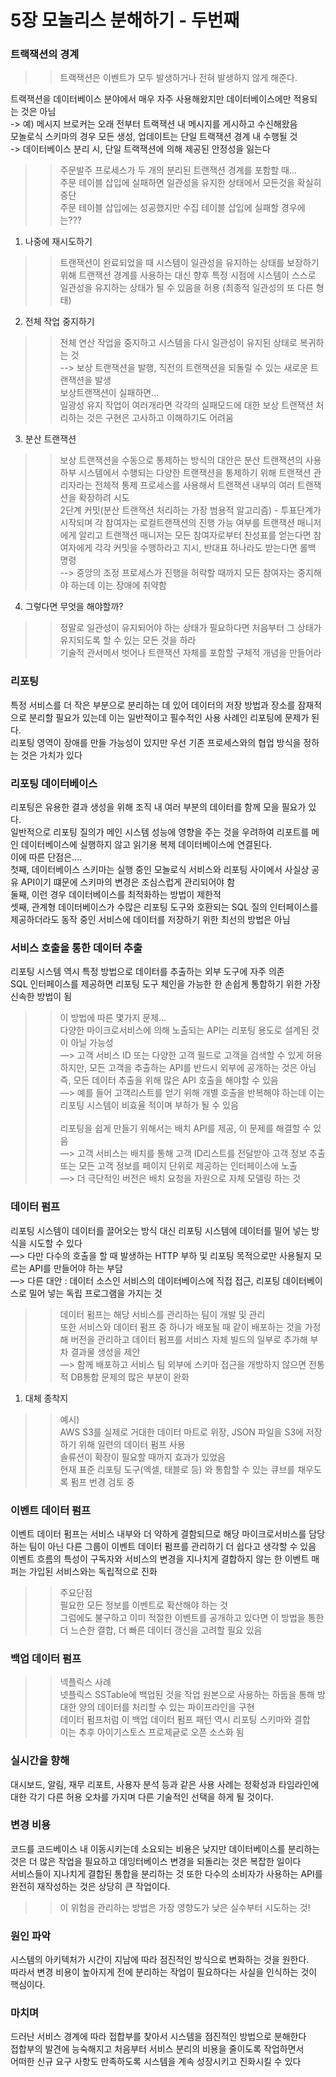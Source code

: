 # 5장 모놀리스 분해하기 - 두번째

### 트랙잭션의 경계
>> 트랙잭션은 이벤트가 모두 발생하거나 전혀 발생하지 않게 해준다.

트랙잭션을 데이터베이스 분야에서 매우 자주 사용해왔지만 데이터베이스에만 적용되는 것은 아님 <br/>
 -> 예) 메시지 브로커는 오래 전부터 트랙잭션 내 메시지를 게시하고 수신해왔음  <br/>
모놀로식 스키마의 경우 모든 생성, 업데이트는 단일 트랙잭션 경계 내 수행될 것 <br/>
-> 데이터베이스 분리 시, 단일 트랙잭션에 의해 제공된 안정성을 잃는다 <br/>
>> 주문발주 프로세스가 두 개의 분리된 트랜잭션 경계를 포함할 때... <br/>
>> 주문 테이블 삽입에 실패하면 일관성을 유지한 상태에서 모든것을 확실히 중단 <br/>
>> 주문 테이블 삽입에는 성공했지만 수집 테이블 삽입에 실패할 경우에는???

1. 나중에 재시도하기
>> 트랜잭션이 완료되었을 때 시스템이 일관성을 유지하는 상태를 보장하기 위해 트랜잭션 경계를 사용하는 대신 향후 특정 시점에 시스템이 스스로 일관성을 유지하는 상태가 될 수 있음을 허용 (최종적 일관성의 또 다른 형태)
2. 전체 작업 중지하기
>> 전체 연산 작업을 중지하고 시스템을 다시 일관성이 유지된 상태로 복귀하는 것 <br/>
>> --> 보상 트랜잭션을 발행, 직전의 트랜잭션을 되돌릴 수 있는 새로운 트랜잭션을 발생<br/>
>> 보상트랜잭션이 실패하면...<br/>
>> 일광성 유지 작업이 여러개라면 각각의 실패모드에 대한 보상 트랜잭션 처리하는 것은 구현은 고사하고 이해하기도 어려움
3. 분산 트랜잭션
>> 보상 트랜잭션을 수동으로 통제하는 방식의 대안은 분산 트랜잭션의 사용<br/> 
>> 하부 시스템에서 수행되는 다양한 트랜잭션을 통제하기 위해 트랜잭션 관리자라는 전체적 통제 프로세스를 사용해서 트랜잭션 내부의 여러 트랜잭션을 확장하려 시도<br/>
>> 2단계 커밋(분산 트랜잭션 처리하는 가장 범용적 알고리즘) - 투표단계가 시작되며 각 참여자는 로컬트랜잭션의 진행 가능 여부를 트랜잭션 매니저에게 알리고 트랜잭션 매니저는 모든 참여자로부터 찬성표를 얻는다면 참여자에게 각각 커밋을 수행하라고 지시, 반대표 하나라도 받는다면 롤백 명령<br/>
>> --> 중앙의 조정 프로세스가 진행을 허락할 때까지 모든 참여자는 중지해야 하는데 이는 장애에 취약함
4. 그렇다면 무엇을 해야할까?
>> 정말로 일관성이 유지되어야 하는 상태가 필요하다면 처음부터 그 상태가 유지되도록 할 수 있는 모든 것을 하라<br/>
>> 기술적 관서메서 벗어나 트랜잭션 자체를 포함할 구체적 개념을 만들어라

### 리포팅
특정 서비스를 더 작은 부분으로 분리하는 데 있어 데이터의 저장 방법과 장소를 잠재적으로 분리할 필요가 있는데 이는 일반적이고 필수적인 사용 사례인 리포팅에 문제가 된다.<br/>
리포팅 영역이 장애를 만들 가능성이 있지만 우선 기존 프로세스와의 협업 방식을 정하는 것은 가치가 있다

### 리포팅 데이터베이스
리포팅은 유용한 결과 생성을 위해 조직 내 여러 부분의 데이터를 함께 모을 필요가 있다.<br/>
일반적으로 리포팅 질의가 메인 시스템 성능에 영향을 주는 것을 우려하여 리포트를 메인 데이터베이스에 실행하지 않고 읽기용 복제 데이터베이스에 연결된다.<br/>
이에 따른 단점은….<br/>
첫째, 데이터베이스 스키마는 실행 중인 모놀로식 서비스와 리포팅 사이에서 사실상 공유 API이기 떄문에 스키마의 변경은 조심스럽게 관리되어야 함<br/>
둘째, 이런 경우 데이터베이스를 최적화하는 방법이 제한적<br/>
셋째, 관계형 데이터베이스가 수많은 리포팅 도구와 호환되는 SQL 질의 인터페이스를 제공하더라도 동작 중인 서비스에 데이터를 저장하기 위한 최선의 방법은 아님<br/>

### 서비스 호출을 통한 데이터 추출
리포팅 시스템 역시 특정 방법으로 데이터를 추출하는 외부 도구에 자주 의존<br />
SQL 인터페이스를 제공하면 리포팅 도구 체인을 가능한 한 손쉽게 통합하기 위한 가장 신속한 방법이 됨<br />
>> 이 방법에 따른 몇가지 문제…<br />
>> 다양한 마이크로서비스에 의해 노출되는 API는 리포팅 용도로 설계된 것이 아닐 가능성<br />
>> —> 고객 서비스 ID 또는 다양한 고객 필드로 고객을 검색할 수 있게 허용하지만, 모든 고객을 추출하는 API를 반드시 외부에 공개하는 것은 아님 즉, 모든 데이터 추출을 위해 많은 API 호출을 해야할 수 있음<br />
>> —> 예를 들어 고객리스트를 얻기 위해 개별 호출을 반복해야 하는데 이는 리포팅 시스템이 비효율 적이며 부하가 될 수 있음<br /><br />
>> 리포팅을 쉽게 만들기 위해서는 배치 API를 제공, 이 문제를 해결할 수 있음<br />
>> —> 고객 서비스는 배치를 통해 고객 ID리스트를 전달받아 고객 정보 추출 또는 모든 고객 정보를 페이지 단위로 제공하는 인터페이스에 노출<br />
>> —> 더 극단적인 버전은 배치 요청을 자원으로 자체 모델링 하는 것<br />

### 데이터 펌프
리포팅 시스템이 데이터를 끌어오는 방식 대신 리포팅 시스템에 데이터를 밀어 넣는 방식을 시도할 수 있다<br />
—> 다만 다수의 호출을 할 때 발생하는 HTTP 부하 및 리포팅 목적으로만 사용될지 모르는 API를 만들어야 하는 부담<br />
—> 다른 대안 :  데이터 소스인 서비스의 데이터베이스에 직접 접근, 리포팅 데이터베이스로 밀어 넣는 독립 프로그램을 가지는 것<br />
>> 데이터 펌프는 해당 서비스를 관리하는 팀이 개발 및 관리<br />
>> 또한 서비스와 데이터 펌프 중 하나가 배포될 때 같이 배포하는 것을 가정해 버전을 관리하고 데이터 펌프를 서비스 자체 빌드의 일부로 추가해 부차 결과물 생성을 제안<br />
>> —> 함께 배포하고 서비스 팀 외부에 스키마 접근을 개방하지 않으면 전통적 DB통합 문제의 많은 부분이 완화<br />

1. 대체 종착지
>> 예시)<br />
>> AWS S3를 실제로 거대한 데이터 마트로 위장, JSON 파일을 S3에 저장하기 위해 일련의 데이터 펌프 사용<br />
>> 솔류션이 확장이 필요할 때까지 효과가 있었음<br />
>> 현재 표준 리포팅 도구(엑셀, 태블로 등) 와 통합할 수 있는 큐브를 채우도록 펌프 번경 검토 중<br />

### 이벤트 데이터 펌프
이벤트  데이터 펌프는 서비스 내부와 더 약하게 결함되므로 해당 마이크로서비스를 담당하는 팀이 아닌 다른 그룹이 이벤트 데이터 펌프를 관리하기 더 쉽다고 생각할 수 있음<br />
이벤트 흐름의 특성이 구독자와 서비스의 변경을 지나치게 결합하지 않는 한 이벤트 매퍼는 가입된 서비스와는 독립적으로 진화<br />
>> 주요단점<br />
>> 필요한 모든 정보를 이벤트로 확산해야 하는 것<br />
>> 그럼에도 불구하고 이미 적절한 이벤트를 공개하고 있다면 이 방법을 통한 더 느슨한 결합, 더 빠른 데이터 갱신을 고려할 필요 있음<br />

### 백업 데이터 펌프
>> 넥플릭스 사례<br />
>> 넷플릭스 SSTable에 백업된 것을 작업 원본으로 사용하는 하둡을 통해 방대한 양의 데이터를 처리할 수 있는 파이프라인을 구현<br />
>> 데이터 펌프처럼 이 백업 데이터 펌프 패턴 역시 리포팅 스키마와 결합<br />
>> 이는 추후 아이기스토스 프로제긑로 오픈 소스화 됨<br />

### 실시간을 향해
대시보드, 알림, 재무 리포트, 사용자 분석 등과 같은 사용 사례는 정확성과 타임라인에 대한 각기 다른 허용 오차를 가지며 다른 기술적인 선택을 하게 될 것이다.

### 변경 비용
코드를 코드베이스 내 이동시키는데 소요되는 비용은 낮지만 데이터베이스를 분리하는 것은 더 많은 작업을 필요하고 데잉터베이스 변경을 되돌리는 것은 복잡한 일이다<br/>
서비스들이 지나치게 결합된 통합을 분리하는 것 또한 다수의 소비자가 사용하는 API를 완전히 재작성하는 것은 상당히 큰 작업이다.<br/>
>> 이 위험을 관리하는 방법은 가장 영향도가 낮은 실수부터 시도하는 것!<br/>

### 원인 파악
시스템의 아키텍처가 시간이 지남에 따라 점진적인 방식으로 변화하는 것을 원한다.<br/>
따라서 변경 비용이 높아지게 전에 분리하는 작업이 필요하다는 사실을 인식하는 것이 핵심이다.<br/>

### 마치며
드러난 서비스 경계에 따라 접합부를 찾아서 시스템을 점진적인 방법으로 분해한다<br/>
접합부의 발견에 능숙해지고 처음부터 서비스 분리의 비용을 줄이도록 작업하면서 <br/>
어떠한 신규 요구 사항도 만족하도록 시스템을 계속 성장시키고 진화시킬 수 있다<br/>
